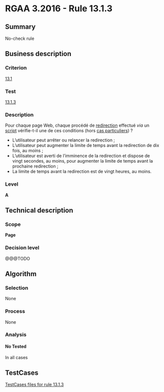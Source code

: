 # RGAA 3.2016 - Rule 13.1.3

## Summary
No-check rule


## Business description

### Criterion
[13.1](http://references.modernisation.gouv.fr/rgaa-accessibilite/2016/criteres.html#crit-13-1)

### Test
[13.1.3](http://references.modernisation.gouv.fr/rgaa-accessibilite/2016/criteres.html#test-13-1-3)

### Description
<div lang="fr">Pour chaque page Web, chaque proc&#xE9;d&#xE9; de <a href="http://references.modernisation.gouv.fr/rgaa-accessibilite/2016/glossaire.html#redirection">redirection</a> effectu&#xE9; <i>via</i> un <a href="http://references.modernisation.gouv.fr/rgaa-accessibilite/2016/glossaire.html#script">script</a> v&#xE9;rifie-t-il une de ces conditions (hors <a href="http://references.modernisation.gouv.fr/rgaa-accessibilite/2016/cas-particuliers.html#cp-13-1" title="Cas particuliers pour le crit&#xE8;re 13.1">cas particuliers</a>)&nbsp;? <ul><li>L&#x2019;utilisateur peut arr&#xEA;ter ou relancer la redirection&nbsp;;</li> <li>L&#x2019;utilisateur peut augmenter la limite de temps avant la redirection de dix fois, au moins&nbsp;;</li> <li>L&#x2019;utilisateur est averti de l&#x2019;imminence de la redirection et dispose de vingt secondes, au moins, pour augmenter la limite de temps avant la prochaine redirection&nbsp;;</li> <li>La limite de temps avant la redirection est de vingt heures, au moins.</li> </ul></div>

### Level
**A**


## Technical description

### Scope
**Page**

### Decision level
@@@TODO


## Algorithm

### Selection
None

### Process
None

### Analysis

#### No Tested
In all cases


##  TestCases

[TestCases files for rule 13.1.3](https://github.com/Asqatasun/Asqatasun/tree/develop/rules/rules-rgaa3.2016/src/test/resources/testcases/rgaa32016/Rgaa32016Rule130103/)


